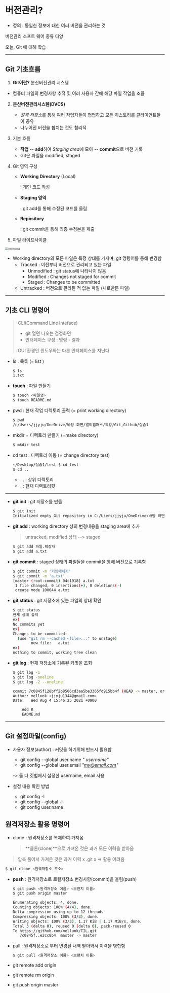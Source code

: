 # 버전관리?

+ 정의 : 동일한 정보에 대한 여러 버전을 관리하는 것

버전관리 소프트 웨어 종류 다양

오늘, Git 에 대해 학습

*****

## Git 기초흐름

1. **Git이란?** 분산버전관리 시스템

- 컴퓨터 파일의 변경사항 추적 및 여러 사용자 간에 해당 파일 작업을 조율



2. **분산버전관리시스템(DVCS)** 

   - *원격 저장소*를 통해 여러 작업자들이 협업하고 모든 히스토리를 클라이언트들이 공유
   - 나누어진 버전을 합치는 것도 합리적

   

3. 기본 흐름

   + **작업**  --  **add**하여 *Staging area*에 모아 -- **commit**으로 버전 기록
   + Git은 파일을 modified, staged

   

4. Git 영역 구성

   + **Working Directory** (Local)

     : 개인 코드 작성

   + **Staging 영역**

     : git add를 통해 수정된 코드를 올림

   + **Repository**

     : git commit을 통해 최종 수정본을 제출

     

5. 파일 라이프사이클

<img src="C:\Users\jjyju\AppData\Roaming\Typora\typora-user-images\image-20210804160742388.png" alt="라이프사이클" style="zoom: 50%;" />

+ Working directory의 모든 파일은 특정 상태를 가지며, git 명령어를 통해 변경함
  + Tracked : 이전부터 버전으로 관리되고 있는 파일
    + Unmodified : git status에 나타나지 않음
    + Modified : Changes not staged for commit
    + Staged : Changes to be committed
  + Untracked : 버전으로 관리된 적 없는 파일 (새로만든 파일)

****

## 기초 CLI 명령어

> CLI(Command Line Inteface) 
>
> - git 열면 나오는 검정화면
> - 인터페이스 구성 : 명령 - 결과
>
> GUI 환경인 윈도우와는 다른 인터페이스를 지닌다

+ ls : 목록 (= list )

  ```bash
  $ ls
  1.txt
  ```

+ **touch** : 파일 만들기

  ``` bash
  $ touch <파일명>
  $ touch README.md
  ```

+ pwd : 현재 작업 디렉토리 출력 (= print working directory)

  ```bash
  $ pwd
  /c/Users/jjyju/OneDrive/바탕 화면/멀티캠퍼스/특강/Git,Github/실습1
  ```

+ mkdir = 디렉토리  만들기 (=make directory)

  ```bash
  $ mkdir test
  ```

+ cd test : 디렉토리 이동 (= change directory test)

  ```bash
  ~/Desktop/실습1/test $ cd test
  $ cd ..
  ```
  
  + . . : 상위 디렉토리
  +   . : 현재 디렉토리햣 

***

+ **git init** : git 저장소를 만듬

  ```bash
  $ git init
  Initialized empty Git repository in C:/Users/jjyju/OneDrive/바탕 화면/멀티캠퍼스/특강/Git,Github/실습1/.git/
  ```

+ **git add** : working directory 상의 변경내용을 staging area에 추가

  > untracked, modified 상태 --> staged

  ```bash
  $ git add 파일.확장자
  $ git add a.txt
  ```

+ **git commit** : staged 상태의 파일들을 commit을 통해 버전으로 기록함

  ```bash
  $ git commit -m '커밋메세지'
  $ git commit -m 'a.txt'
  [master (root-commit) 04c1918] a.txt
   1 file changed, 0 insertions(+), 0 deletions(-)
   create mode 100644 a.txt
  ```

+ **git status** : git 저장소에 있는 파일의 상태 확인

  ```bash
  $ git status
  현재 상태 출력
  ex)
  No commits yet
  ex)
  Changes to be committed:
    (use "git rm --cached <file>..." to unstage)
          new file:   a.txt
  ex)
  nothing to commit, working tree clean
  
  ```

+ **git log** : 현재 저장소에 기록된 커밋을 조회

  ```bash
  $ git log -1
  $ git log -oneline
  $ git log -2 --oneline
  
  commit 7c0845f128bff2b8506cd3aa5be3365fd915bb4f (HEAD -> master, origin/master)
  Author: mellunk <jjyju1344@gmail.com>
  Date:   Wed Aug 4 15:46:25 2021 +0900
  
      Add R
      EADME.md
  ```
  

***

## Git 설정파일(config)

- 사용자 정보(author) : 커밋을 하기위해 반드시 필요함

  - git config --global user.name *" username"*
  - git config --global user.email *"my@email.com"*

  -> 둘 다 깃헙에서 설정한 username, email 사용

- 설정 내용 확인 방법

  - git config -l
  - git config --global -l
  - git config user.name



## 원격저장소 활용 명령어

+ clone : 원격저장소를 복제하여 가져옴

  > **클론(clone)**으로 가져온 것은 과거 모든 이력을 받아옴
>
  > 압축 풀어서 가져온 것은 과거 이력 x .git x  => 활용 어려움

  ```bash
  $ git clone <원격저장소 주소>
  ```


+ **push** : 원격저장소로 로컬저장소 변경사항(commit)을 올림(push) 

  ```bash
  $ git push <원격저장소 이름> <브랜치 이름>
  $ git push origin master
  
  Enumerating objects: 4, done.
  Counting objects: 100% (4/4), done.
  Delta compression using up to 12 threads
  Compressing objects: 100% (3/3), done.
  Writing objects: 100% (3/3), 1.17 KiB | 1.17 MiB/s, done.
  Total 3 (delta 0), reused 0 (delta 0), pack-reused 0
  To https://github.com/mellunk/TIL.git
     7c0845f..e2cc8b4  master -> master
  ```

+ pull : 원격저장소로 부터 변경된 내역 받아와서 이력을 병합함

  ```bash
  $ git pull <원격저장소 이름> <브랜치 이름>
  ```

+ git remote add origin

+ git remote rm origin

+ git push origin master
